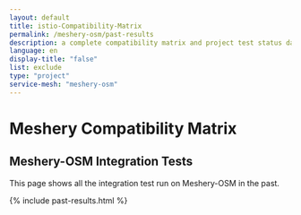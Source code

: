 ```yaml
---
layout: default
title: istio-Compatibility-Matrix
permalink: /meshery-osm/past-results
description: a complete compatibility matrix and project test status dashboard.
language: en
display-title: "false"
list: exclude
type: "project"
service-mesh: "meshery-osm"
---
```


# Meshery Compatibility Matrix

## Meshery-OSM Integration Tests

This page shows all the integration test run on Meshery-OSM in the past.

{% include past-results.html %}